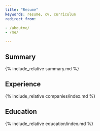 ```yaml
---
title: "Resume"
keywords: resume, cv, curriculum
redirect_from:

- /aboutme/
- /me/

---
```


## Summary

{% include_relative summary.md %}

## Experience

{% include_relative companies/index.md %}

## Education

{% include_relative education/index.md %}
